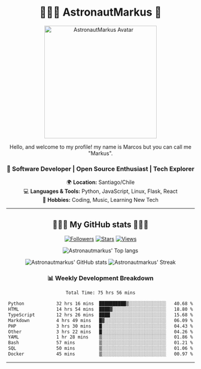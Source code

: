 <div align="center">

# 👨🏻‍🚀 AstronautMarkus 🚀

<img src="https://avatars.githubusercontent.com/u/107640696?v=4" alt="AstronautMarkus Avatar" width="300">

Hello, and welcome to my profile! my name is Marcos but you can call me "Markus".

### 🚀 Software Developer | Open Source Enthusiast | Tech Explorer

🌍 **Location:** Santiago/Chile  
💻 **Languages & Tools:** Python, JavaScript, Linux, Flask, React  
🌟 **Hobbies:** Coding, Music, Learning New Tech  

---
## 🌟🌟🌟 My GitHub stats 🌟🌟🌟



[![Followers](https://img.shields.io/github/followers/AstronautMarkus?label=Followers&style=for-the-badge&color=red)](https://github.com/AstronautMarkus?tab=followers)
[![Stars](https://img.shields.io/github/stars/AstronautMarkus?label=Stars&style=for-the-badge&color=green)](https://github.com/AstronautMarkus?tab=repositories)
[![Views](http://estruyf-github.azurewebsites.net/api/VisitorHit?user=astronautmarkus&countColorcountColor&countColor=lightblue)](https://github.com/AstronautMarkus?tab=repositories)



![Astronautmarkus' Top langs](https://github-readme-stats.vercel.app/api/top-langs/?username=astronautmarkus&hide_progress=false)

![Astronautmarkus' GitHub stats](https://github-readme-stats.vercel.app/api?username=astronautmarkus&show_icons=true)
![Astronautmarkus' Streak](https://github-readme-streak-stats.herokuapp.com/?user=astronautmarkus&theme=default&hide_border=true)


### 📊 Weekly Development Breakdown
<!--START_SECTION:waka-->

```txt
Total Time: 75 hrs 56 mins

Python            32 hrs 16 mins  ██████████▒░░░░░░░░░░░░░░   40.68 %
HTML              14 hrs 54 mins  ████▓░░░░░░░░░░░░░░░░░░░░   18.80 %
TypeScript        12 hrs 26 mins  ████░░░░░░░░░░░░░░░░░░░░░   15.68 %
Markdown          4 hrs 49 mins   █▓░░░░░░░░░░░░░░░░░░░░░░░   06.09 %
PHP               3 hrs 30 mins   █░░░░░░░░░░░░░░░░░░░░░░░░   04.43 %
Other             3 hrs 22 mins   █░░░░░░░░░░░░░░░░░░░░░░░░   04.26 %
YAML              1 hr 28 mins    ▒░░░░░░░░░░░░░░░░░░░░░░░░   01.86 %
Bash              57 mins         ▒░░░░░░░░░░░░░░░░░░░░░░░░   01.21 %
SQL               50 mins         ▒░░░░░░░░░░░░░░░░░░░░░░░░   01.06 %
Docker            45 mins         ▒░░░░░░░░░░░░░░░░░░░░░░░░   00.97 %
```

<!--END_SECTION:waka-->


---

</div>
